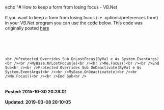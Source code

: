 echo "# How to keep a form from losing focus - VB.Net<br /><br />If you want to keep a form from losing focus (i.e. options/preferences form) in your VB.Net program you can use the code below. This code was originally posted <a href="http://www.codeproject.com/Tips/80263/How-to-prevent-Form-from-loosing-focus-in-the-appl.aspx" target="_blank">here</a><br /><br /><br /><br /><br /><br />```<br />Protected Overrides Sub OnLostFocus(ByVal e As System.EventArgs)<br /><br />MyBase.OnLostFocus(e)<br /><br />Me.Focus()<br /><br />End Sub<br /><br />Protected Overrides Sub OnDeactivate(ByVal e As System.EventArgs)<br /><br />MyBase.OnDeactivate(e)<br /><br />Me.Focus()<br /><br />End Sub<br />```<br /><br /><br />**Posted: 2015-10-30 20:28:01**<br /><br />**Updated: 2019-03-08 20:10:05**<br /><br />
